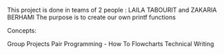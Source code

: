 This project is done in teams of 2 people : LAILA TABOURIT and ZAKARIA BERHAMI
The purpose is to create our own printf functions

Concepts:

Group Projects
Pair Programming - How To
Flowcharts
Technical Writing

